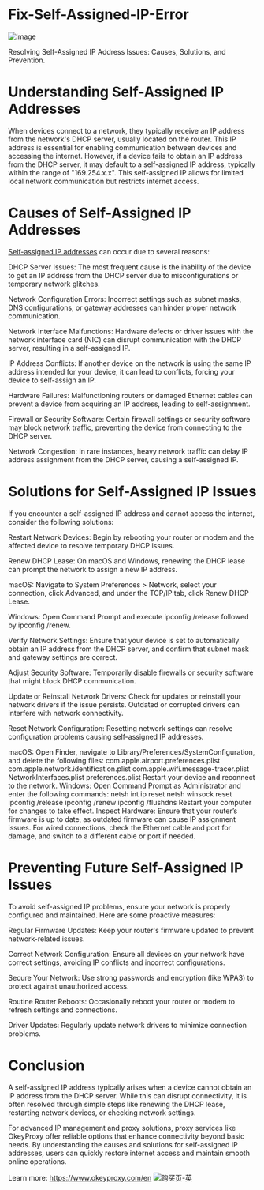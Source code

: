 # Fix-Self-Assigned-IP-Error
![image](https://github.com/user-attachments/assets/00e31942-1938-4ff3-a3fd-3119fc5cf149)

Resolving Self-Assigned IP Address Issues: Causes, Solutions, and Prevention.

# Understanding Self-Assigned IP Addresses
When devices connect to a network, they typically receive an IP address from the network's DHCP server, usually located on the router. This IP address is essential for enabling communication between devices and accessing the internet. However, if a device fails to obtain an IP address from the DHCP server, it may default to a self-assigned IP address, typically within the range of "169.254.x.x". This self-assigned IP allows for limited local network communication but restricts internet access.

# Causes of Self-Assigned IP Addresses
[Self-assigned IP addresses](https://www.okeyproxy.com/proxy/self-assigned-ip-means-and-how-to-fix/) can occur due to several reasons:

DHCP Server Issues: The most frequent cause is the inability of the device to get an IP address from the DHCP server due to misconfigurations or temporary network glitches.

Network Configuration Errors: Incorrect settings such as subnet masks, DNS configurations, or gateway addresses can hinder proper network communication.

Network Interface Malfunctions: Hardware defects or driver issues with the network interface card (NIC) can disrupt communication with the DHCP server, resulting in a self-assigned IP.

IP Address Conflicts: If another device on the network is using the same IP address intended for your device, it can lead to conflicts, forcing your device to self-assign an IP.

Hardware Failures: Malfunctioning routers or damaged Ethernet cables can prevent a device from acquiring an IP address, leading to self-assignment.

Firewall or Security Software: Certain firewall settings or security software may block network traffic, preventing the device from connecting to the DHCP server.

Network Congestion: In rare instances, heavy network traffic can delay IP address assignment from the DHCP server, causing a self-assigned IP.

# Solutions for Self-Assigned IP Issues
If you encounter a self-assigned IP address and cannot access the internet, consider the following solutions:

Restart Network Devices: Begin by rebooting your router or modem and the affected device to resolve temporary DHCP issues.

Renew DHCP Lease: On macOS and Windows, renewing the DHCP lease can prompt the network to assign a new IP address.

macOS: Navigate to System Preferences > Network, select your connection, click Advanced, and under the TCP/IP tab, click Renew DHCP Lease.

Windows: Open Command Prompt and execute ipconfig /release followed by ipconfig /renew.

Verify Network Settings: Ensure that your device is set to automatically obtain an IP address from the DHCP server, and confirm that subnet mask and gateway settings are correct.

Adjust Security Software: Temporarily disable firewalls or security software that might block DHCP communication.


Update or Reinstall Network Drivers: Check for updates or reinstall your network drivers if the issue persists. Outdated or corrupted drivers can interfere with network connectivity.

Reset Network Configuration: Resetting network settings can resolve configuration problems causing self-assigned IP addresses.

macOS: Open Finder, navigate to Library/Preferences/SystemConfiguration, and delete the following files:
com.apple.airport.preferences.plist
com.apple.network.identification.plist
com.apple.wifi.message-tracer.plist
NetworkInterfaces.plist
preferences.plist
Restart your device and reconnect to the network.
Windows: Open Command Prompt as Administrator and enter the following commands:
netsh int ip reset
netsh winsock reset
ipconfig /release
ipconfig /renew
ipconfig /flushdns
Restart your computer for changes to take effect.
Inspect Hardware: Ensure that your router’s firmware is up to date, as outdated firmware can cause IP assignment issues. For wired connections, check the Ethernet cable and port for damage, and switch to a different cable or port if needed.

# Preventing Future Self-Assigned IP Issues
To avoid self-assigned IP problems, ensure your network is properly configured and maintained. Here are some proactive measures:

Regular Firmware Updates: Keep your router's firmware updated to prevent network-related issues.

Correct Network Configuration: Ensure all devices on your network have correct settings, avoiding IP conflicts and incorrect configurations.

Secure Your Network: Use strong passwords and encryption (like WPA3) to protect against unauthorized access.

Routine Router Reboots: Occasionally reboot your router or modem to refresh settings and connections.

Driver Updates: Regularly update network drivers to minimize connection problems.

# Conclusion
A self-assigned IP address typically arises when a device cannot obtain an IP address from the DHCP server. While this can disrupt connectivity, it is often resolved through simple steps like renewing the DHCP lease, restarting network devices, or checking network settings.

For advanced IP management and proxy solutions, proxy services like OkeyProxy offer reliable options that enhance connectivity beyond basic needs. By understanding the causes and solutions for self-assigned IP addresses, users can quickly restore internet access and maintain smooth online operations.

Learn more: https://www.okeyproxy.com/en
![购买页-英](https://github.com/user-attachments/assets/a9ae8a6e-3a92-404f-ab4e-3a179a94d7be)
